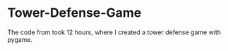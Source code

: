 # Tower-Defense-Game

The code from took 12 hours, where I created a tower defense game with pygame.
